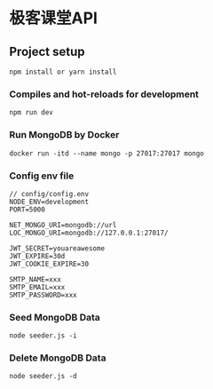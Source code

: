 # 极客课堂API

## Project setup

```
npm install or yarn install
```

### Compiles and hot-reloads for development

```
npm run dev
```

### Run MongoDB by Docker

```
docker run -itd --name mongo -p 27017:27017 mongo
```

### Config env file

```
// config/config.env
NODE_ENV=development
PORT=5000

NET_MONGO_URI=mongodb://url
LOC_MONGO_URI=mongodb://127.0.0.1:27017/

JWT_SECRET=youareawesome
JWT_EXPIRE=30d
JWT_COOKIE_EXPIRE=30

SMTP_NAME=xxx
SMTP_EMAIL=xxx
SMTP_PASSWORD=xxx
```

### Seed MongoDB Data

```
node seeder.js -i
```

### Delete MongoDB Data

```
node seeder.js -d
```
